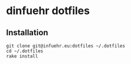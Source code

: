 # dinfuehr dotfiles

## Installation

```terminal
git clone git@infuehr.eu:dotfiles ~/.dotfiles
cd ~/.dotfiles
rake install
```
